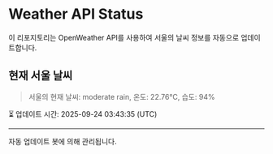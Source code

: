 
# Weather API Status

이 리포지토리는 OpenWeather API를 사용하여 서울의 날씨 정보를 자동으로 업데이트합니다.

## 현재 서울 날씨
> 서울의 현재 날씨: moderate rain, 온도: 22.76°C, 습도: 94%

⏳ 업데이트 시간: 2025-09-24 03:43:35 (UTC)

---
자동 업데이트 봇에 의해 관리됩니다.
